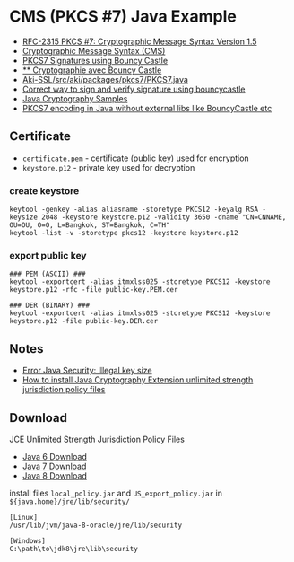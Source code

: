 # CMS (PKCS #7) Java Example

- [RFC-2315 PKCS #7: Cryptographic Message Syntax Version 1.5](https://tools.ietf.org/html/rfc2315)
- [Cryptographic Message Syntax (CMS)](http://www.ietf.org/rfc/rfc3369.txt)
- [PKCS7 Signatures using Bouncy Castle](http://i-proving.com/2007/09/21/pkcs7-signatures-using-bouncy-castle/)
- [** Cryptographie avec Bouncy Castle](http://nyal.developpez.com/tutoriel/java/bouncycastle/)
- [Aki-SSL/src/aki/packages/pkcs7/PKCS7.java](https://github.com/thedrummeraki/Aki-SSL/blob/master/src/aki/packages/pkcs7/PKCS7.java)
- [Correct way to sign and verify signature using bouncycastle](http://stackoverflow.com/questions/16662408/correct-way-to-sign-and-verify-signature-using-bouncycastle)
- [Java Cryptography Samples](http://www.jensign.com/JavaScience/javacrypto/)
- [PKCS7 encoding in Java without external libs like BouncyCastle etc](http://security.stackexchange.com/questions/13910/pkcs7-encoding-in-java-without-external-libs-like-bouncycastle-etc)

## Certificate

- `certificate.pem` - certificate (public key) used for encryption
- `keystore.p12` - private key used for decryption

### create keystore
```
keytool -genkey -alias aliasname -storetype PKCS12 -keyalg RSA -keysize 2048 -keystore keystore.p12 -validity 3650 -dname "CN=CNNAME, OU=OU, O=O, L=Bangkok, ST=Bangkok, C=TH"
keytool -list -v -storetype pkcs12 -keystore keystore.p12
```

### export public key
```
### PEM (ASCII) ###
keytool -exportcert -alias itmxlss025 -storetype PKCS12 -keystore keystore.p12 -rfc -file public-key.PEM.cer

### DER (BINARY) ###
keytool -exportcert -alias itmxlss025 -storetype PKCS12 -keystore keystore.p12 -file public-key.DER.cer
```

## Notes
 - [Error Java Security: Illegal key size](http://stackoverflow.com/questions/6481627/java-security-illegal-key-size-or-default-parameters)
 - [How to install Java Cryptography Extension unlimited strength jurisdiction policy files](http://opensourceforgeeks.blogspot.in/2014/09/how-to-install-java-cryptography.html)

## Download

JCE Unlimited Strength Jurisdiction Policy Files

  - [Java 6 Download](http://www.oracle.com/technetwork/java/javase/downloads/jce-6-download-429243.html)
  - [Java 7 Download](http://www.oracle.com/technetwork/java/javase/downloads/jce-7-download-432124.html)
  - [Java 8 Download](http://www.oracle.com/technetwork/java/javase/downloads/jce8-download-2133166.html)

install files `local_policy.jar` and `US_export_policy.jar` in `${java.home}/jre/lib/security/`

```
[Linux]
/usr/lib/jvm/java-8-oracle/jre/lib/security

[Windows]
C:\path\to\jdk8\jre\lib\security
```
